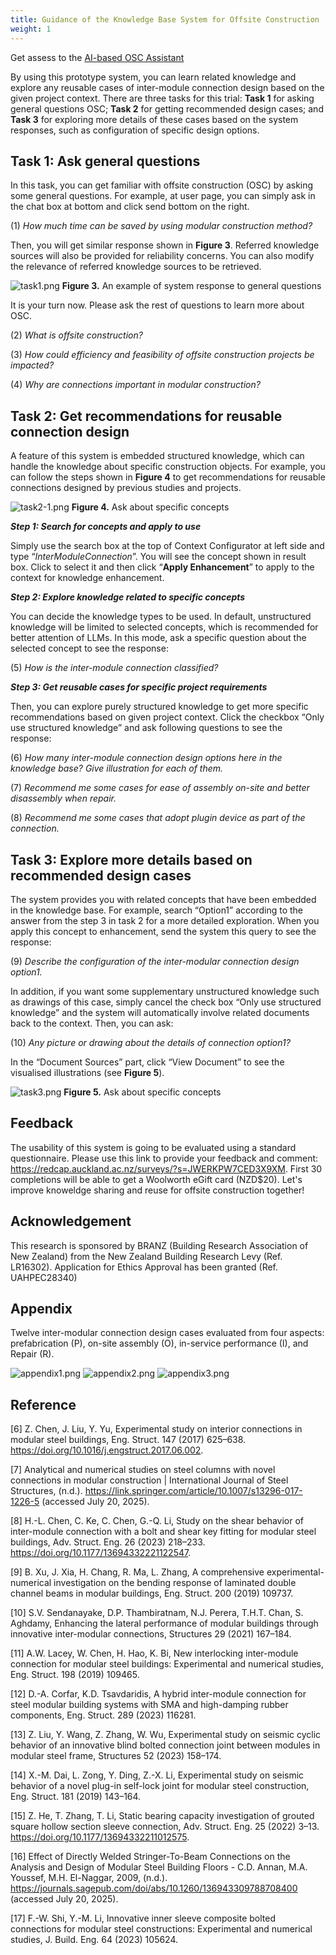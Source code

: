 ```yaml
---
title: Guidance of the Knowledge Base System for Offsite Construction
weight: 1
---
```


Get assess to the [AI-based OSC Assistant](https://ecf03777edb4.ngrok-free.app/design-assistant)

By using this prototype system, you can learn related knowledge and explore any reusable cases of inter-module connection design based on the given project context. There are three tasks for this trial: **Task 1** for asking general questions OSC; **Task 2** for getting recommended design cases; and **Task 3** for exploring more details of these cases based on the system responses, such as configuration of specific design options.

## Task 1: Ask general questions

In this task, you can get familiar with offsite construction (OSC) by asking some general questions. For example, at user page, you can simply ask in the chat box at bottom and click send bottom on the right.

(1) *How much time can be saved by using modular construction method?*

Then, you will get similar response shown in **Figure 3**. Referred knowledge sources will also be provided for reliability concerns. You can also modify the relevance of referred knowledge sources to be retrieved.

![task1.png](../img/task1.png)
**Figure 3.** An example of system response to general questions

It is your turn now. Please ask the rest of questions to learn more about OSC.

(2) *What is offsite construction?*

(3) *How could efficiency and feasibility of offsite construction projects be impacted?*

(4) *Why are connections important in modular construction?*

## Task 2: Get recommendations for reusable connection design

A feature of this system is embedded structured knowledge, which can handle the knowledge about specific construction objects. For example, you can follow the steps shown in **Figure 4** to get recommendations for reusable connections designed by previous studies and projects.

![task2-1.png](../img/task2-1.png)
**Figure 4.** Ask about specific concepts

**_Step 1: Search for concepts and apply to use_**

Simply use the search box at the top of Context Configurator at left side and type “_InterModuleConnection_”. You will see the concept shown in result box. Click to select it and then click “**Apply Enhancement**” to apply to the context for knowledge enhancement.

**_Step 2: Explore knowledge related to specific concepts_**

You can decide the knowledge types to be used. In default, unstructured knowledge will be limited to selected concepts, which is recommended for better attention of LLMs. In this mode, ask a specific question about the selected concept to see the response:

(5) *How is the inter-module connection classified?*

**_Step 3: Get reusable cases for specific project requirements_**

Then, you can explore purely structured knowledge to get more specific recommendations based on given project context. Click the checkbox “Only use structured knowledge” and ask following questions to see the response:

(6) *How many inter-module connection design options here in the knowledge base? Give illustration for each of them.*

(7) *Recommend me some cases for ease of assembly on-site and better disassembly when repair.*

(8) *Recommend me some cases that adopt plugin device as part of the connection.*

## Task 3: Explore more details based on recommended design cases

The system provides you with related concepts that have been embedded in the knowledge base. For example, search “Option1” according to the answer from the step 3 in task 2 for a more detailed exploration. When you apply this concept to enhancement, send the system this query to see the response:

(9) *Describe the configuration of the inter-modular connection design option1.*

In addition, if you want some supplementary unstructured knowledge such as drawings of this case, simply cancel the check box “Only use structured knowledge” and the system will automatically involve related documents back to the context. Then, you can ask:

(10) *Any picture or drawing about the details of connection option1?*

In the “Document Sources” part, click “View Document” to see the visualised illustrations (see **Figure 5**).

![task3.png](../img/task3.png)
**Figure 5.** Ask about specific concepts

## Feedback

The usability of this system is going to be evaluated using a standard questionnaire. Please use this link to provide your feedback and comment: https://redcap.auckland.ac.nz/surveys/?s=JWERKPW7CED3X9XM. First 30 completions will be able to get a Woolworth eGift card (NZD$20). Let's improve knoweldge sharing and reuse for offsite construction together!

## Acknowledgement

This research is sponsored by BRANZ (Building Research Association of New Zealand) from the New Zealand Building Research Levy (Ref. LR16302). Application for Ethics Approval has been granted (Ref. UAHPEC28340)

## Appendix

Twelve inter-modular connection design cases evaluated from four aspects: prefabrication (P), on-site 
assembly (O), in-service performance (I), and Repair (R). 

![appendix1.png](../img/appendix1.png)
![appendix2.png](../img/appendix2.png)
![appendix3.png](../img/appendix3.png)

## Reference

[6]	Z. Chen, J. Liu, Y. Yu, Experimental study on interior connections in modular steel buildings, Eng. Struct. 147 (2017) 625–638. https://doi.org/10.1016/j.engstruct.2017.06.002.

[7]	Analytical and numerical studies on steel columns with novel connections in modular construction | International Journal of Steel Structures, (n.d.). https://link.springer.com/article/10.1007/s13296-017-1226-5 (accessed July 20, 2025).

[8]	H.-L. Chen, C. Ke, C. Chen, G.-Q. Li, Study on the shear behavior of inter-module connection with a bolt and shear key fitting for modular steel buildings, Adv. Struct. Eng. 26 (2023) 218–233. https://doi.org/10.1177/13694332221122547.

[9]	B. Xu, J. Xia, H. Chang, R. Ma, L. Zhang, A comprehensive experimental-numerical investigation on the bending response of laminated double channel beams in modular buildings, Eng. Struct. 200 (2019) 109737.

[10]	S.V. Sendanayake, D.P. Thambiratnam, N.J. Perera, T.H.T. Chan, S. Aghdamy, Enhancing the lateral performance of modular buildings through innovative inter-modular connections, Structures 29 (2021) 167–184.

[11]	A.W. Lacey, W. Chen, H. Hao, K. Bi, New interlocking inter-module connection for modular steel buildings: Experimental and numerical studies, Eng. Struct. 198 (2019) 109465.

[12]	D.-A. Corfar, K.D. Tsavdaridis, A hybrid inter-module connection for steel modular building systems with SMA and high-damping rubber components, Eng. Struct. 289 (2023) 116281.

[13]	Z. Liu, Y. Wang, Z. Zhang, W. Wu, Experimental study on seismic cyclic behavior of an innovative blind bolted connection joint between modules in modular steel frame, Structures 52 (2023) 158–174.

[14]	X.-M. Dai, L. Zong, Y. Ding, Z.-X. Li, Experimental study on seismic behavior of a novel plug-in self-lock joint for modular steel construction, Eng. Struct. 181 (2019) 143–164.

[15]	Z. He, T. Zhang, T. Li, Static bearing capacity investigation of grouted square hollow section sleeve connection, Adv. Struct. Eng. 25 (2022) 3–13. https://doi.org/10.1177/13694332211012575.

[16]	Effect of Directly Welded Stringer-To-Beam Connections on the Analysis and Design of Modular Steel Building Floors - C.D. Annan, M.A. Youssef, M.H. El-Naggar, 2009, (n.d.). https://journals.sagepub.com/doi/abs/10.1260/136943309788708400 (accessed July 20, 2025).

[17]	F.-W. Shi, Y.-M. Li, Innovative inner sleeve composite bolted connections for modular steel constructions: Experimental and numerical studies, J. Build. Eng. 64 (2023) 105624.
